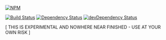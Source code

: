 [![NPM](https://nodei.co/npm/thumb.png?compact=true)](https://nodei.co/npm/thumb/)

[![Build Status](https://secure.travis-ci.org/wrangr/thumb.png)](http://travis-ci.org/wrangr/thumb) 
[![Dependency Status](https://david-dm.org/wrangr/thumb.png)](https://david-dm.org/wrangr/thumb) 
[![devDependency Status](https://david-dm.org/wrangr/thumb/dev-status.png)](https://david-dm.org/wrangr/thumb#info=devDependencies)

[ THIS IS EXPERIMENTAL AND NOWHERE NEAR FINISHED - USE AT YOUR OWN RISK ]
